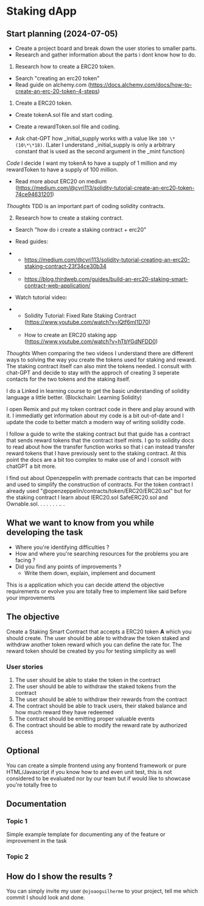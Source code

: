 # Staking dApp

## Start planning (2024-07-05)

- Create a project board and break down the user stories to smaller parts.
- Research and gather information about the parts i dont know how to do.

1. Research how to create a ERC20 token.

- Search "creating an erc20 token"
- Read guide on alchemy.com (https://docs.alchemy.com/docs/how-to-create-an-erc-20-token-4-steps)

1. Create a ERC20 token.

- Create tokenA.sol file and start coding.
- Create a rewardToken.sol file and coding.

- Ask chat-GPT how \_initial_supply works with a value like `100 \* (10\*\*18)`. (Later I understand \_initial_supply is only a arbitrary constant that is used as the second argument in the \_mint function)

_Code_ I decide I want my tokenA to have a supply of 1 million and my rewardToken to have a supply of 100 million.

- Read more about ERC20 on medium (https://medium.com/@cyri113/solidity-tutorial-create-an-erc20-token-74ce94631201)

_Thoughts_ TDD is an important part of coding solidity contracts.

2. Research how to create a staking contract.

- Search "how do i create a staking contract + erc20"
- Read guides:
- - https://medium.com/@cyri113/solidity-tutorial-creating-an-erc20-staking-contract-23f34ce30b34
- - https://blog.thirdweb.com/guides/build-an-erc20-staking-smart-contract-web-application/

- Watch tutorial video:
- - Solidity Tutorial: Fixed Rate Staking Contract (https://www.youtube.com/watch?v=lQtf6mI1D70)
- - How to create an ERC20 staking app (https://www.youtube.com/watch?v=hTbYGdNFDD0)

_Thoughts_ When comparing the two videos I understand there are different ways to solving the way you create the tokens used for staking and reward. The staking contract itself can also mint the tokens needed. I consult with chat-GPT and decide to stay with the approch of creating 3 seperate contacts for the two tokens and the staking itself.

I do a Linked in learning course to get the basic understanding of solidity language a little better. (Blockchain: Learning Solidity)

I open Remix and put my token contract code in there and play around with it. I immediatly get information about my code is a bit out-of-date and I update the code to better match a modern way of writing solidity code.

I follow a guide to write the staking contract but that guide has a contract that sends reward tokens that the contract itself mints. I go to solidity docs to read about how the transfer function works so that i can instead transfer reward tokens that I have previously sent to the staking contract. At this point the docs are a bit too complex to make use of and I consolt with chatGPT a bit more.

I find out about Openzeppelin with premade contracts that can be imported and used to simplify the construction of contracts. For the token contract I already used "@openzeppelin/contracts/token/ERC20/ERC20.sol" but for the staking contract I learn about IERC20.sol SafeERC20.sol and Ownable.sol.
.
.
.
.
.
.
..
.

## What we want to know from you while developing the task

- Where you're identifying difficulties ?
- How and where you're searching resources for the problems you are facing ?
- Did you find any points of improvements ?
  - Write them down, explain, implement and document

This is a application which you can decide attend the objective requirements or evolve you are totally free to implement like said before your improvements

## The objective

Create a Staking Smart Contract that accepts a ERC20 token **A** which you should create. The user should be able to withdraw the token staked and withdraw another token reward which you can define the rate for. The reward token should be created by you for testing simplicity as well

### User stories

1. The user should be able to stake the token in the contract
2. The user should be able to withdraw the staked tokens from the contract
3. The user should be able to withdraw their rewards from the contract
4. The contract should be able to track users, their staked balance and how much reward they have redeemed
5. The contract should be emitting proper valuable events
6. The contract should be able to modify the reward rate by authorized access

## Optional

You can create a simple frontend using any frontend framework or pure HTML/Javascript if you know how to and even unit test, this is not considered to be evaluated nor by our team but if would like to showcase you're totally free to

## Documentation

### Topic 1

Simple example template for documenting any of the feature or improvement in the task

### Topic 2

## How do I show the results ?

You can simply invite my user `@ojoaoguilherme` to your project, tell me which commit I should look and done.
